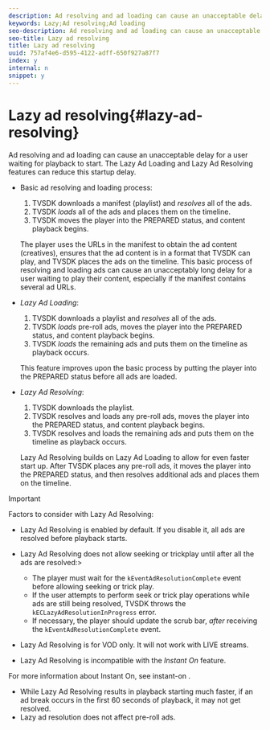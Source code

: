 ```yaml
---
description: Ad resolving and ad loading can cause an unacceptable delay for a user waiting for playback to start. The Lazy Ad Loading and Lazy Ad Resolving features can reduce this startup delay.
keywords: Lazy;Ad resolving;Ad loading
seo-description: Ad resolving and ad loading can cause an unacceptable delay for a user waiting for playback to start. The Lazy Ad Loading and Lazy Ad Resolving features can reduce this startup delay.
seo-title: Lazy ad resolving
title: Lazy ad resolving
uuid: 757af4e6-d595-4122-adff-650f927a87f7
index: y
internal: n
snippet: y
---
```


# Lazy ad resolving{#lazy-ad-resolving}

Ad resolving and ad loading can cause an unacceptable delay for a user waiting for playback to start. The Lazy Ad Loading and Lazy Ad Resolving features can reduce this startup delay.

* Basic ad resolving and loading process:

    1. TVSDK downloads a manifest (playlist) and *resolves* all of the ads.
    1. TVSDK *loads* all of the ads and places them on the timeline.
    1. TVSDK moves the player into the PREPARED status, and content playback begins.

  The player uses the URLs in the manifest to obtain the ad content (creatives), ensures that the ad content is in a format that TVSDK can play, and TVSDK places the ads on the timeline. This basic process of resolving and loading ads can cause an unacceptably long delay for a user waiting to play their content, especially if the manifest contains several ad URLs.

* *Lazy Ad Loading*:

    1. TVSDK downloads a playlist and *resolves* all of the ads.
    1. TVSDK *loads* pre-roll ads, moves the player into the PREPARED status, and content playback begins.
    1. TVSDK *loads* the remaining ads and puts them on the timeline as playback occurs.

  This feature improves upon the basic process by putting the player into the PREPARED status before all ads are loaded.

* *Lazy Ad Resolving*:

    1. TVSDK downloads the playlist.
    1. TVSDK resolves and loads any pre-roll ads, moves the player into the PREPARED status, and content playback begins.
    1. TVSDK resolves and loads the remaining ads and puts them on the timeline as playback occurs.

  Lazy Ad Resolving builds on Lazy Ad Loading to allow for even faster start up. After TVSDK places any pre-roll ads, it moves the player into the PREPARED status, and then resolves additional ads and places them on the timeline.

>[!IMPORTANT]
>
>Factors to consider with Lazy Ad Resolving:
>
>* Lazy Ad Resolving is enabled by default. If you disable it, all ads are resolved before playback starts. 
>* Lazy Ad Resolving does not allow seeking or trickplay until after all the ads are resolved:>
>    * The player must wait for the `kEventAdResolutionComplete` event before allowing seeking or trick play.
>    * If the user attempts to perform seek or trick play operations while ads are still being resolved, TVSDK throws the `kECLazyAdResolutionInProgress` error.
>    * If necessary, the player should update the scrub bar, *after* receiving the `kEventAdResolutionComplete` event. 
>
>* Lazy Ad Resolving is for VOD only. It will not work with LIVE streams.
>* Lazy Ad Resolving is incompatible with the *Instant On* feature. 
>
>  For more information about Instant On, see  instant-on . 
>
>* While Lazy Ad Resolving results in playback starting much faster, if an ad break occurs in the first 60 seconds of playback, it may not get resolved.
>* Lazy ad resolution does not affect pre-roll ads.
>

